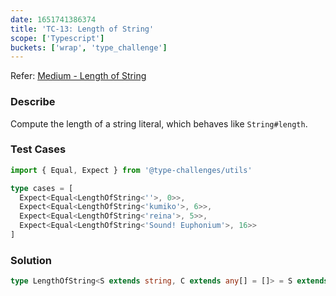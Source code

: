 ```yaml
---
date: 1651741386374
title: 'TC-13: Length of String'
scope: ['Typescript']
buckets: ['wrap', 'type_challenge']
---
```


Refer: [Medium - Length of String](https://github.com/type-challenges/type-challenges/blob/master/questions/298-medium-length-of-string/README.md)

### Describe

Compute the length of a string literal, which behaves like `String#length`.

### Test Cases

```typescript
import { Equal, Expect } from '@type-challenges/utils'

type cases = [
  Expect<Equal<LengthOfString<''>, 0>>,
  Expect<Equal<LengthOfString<'kumiko'>, 6>>,
  Expect<Equal<LengthOfString<'reina'>, 5>>,
  Expect<Equal<LengthOfString<'Sound! Euphonium'>, 16>>
]
```

### Solution

```typescript
type LengthOfString<S extends string, C extends any[] = []> = S extends `${infer P}${infer K}` ? LengthOfString<K, [...C, P]> : C['length']
```
